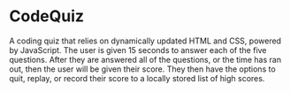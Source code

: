 # CodeQuiz
A coding quiz that relies on dynamically updated HTML and CSS, powered
by JavaScript. The user is given 15 seconds to answer each of the five
questions. After they are answered all of the questions, or the time has
ran out, then the user will be given their score. They then have the
options to quit, replay, or record their score to a locally stored
list of high scores.
